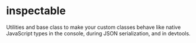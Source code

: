 # inspectable
Utilities and base class to make your custom classes behave like native JavaScript types in the console, during JSON serialization, and in devtools.
